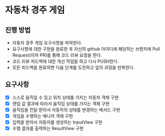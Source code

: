 # 자동차 경주 게임
## 진행 방법
* 자동차 경주 게임 요구사항을 파악한다.
* 요구사항에 대한 구현을 완료한 후 자신의 github 아이디에 해당하는 브랜치에 Pull Request(이하 PR)를 통해 코드 리뷰 요청을 한다.
* 코드 리뷰 피드백에 대한 개선 작업을 하고 다시 PUSH한다.
* 모든 피드백을 완료하면 다음 단계를 도전하고 앞의 과정을 반복한다.

## 요구사항
- [x] 스스로 움직일 수 있고 위치 상태를 가지는 자동차 객체 구현
- [x] 랜덤 값 결과에 따라서 움직임 상태를 가지는 객체 구현
- [x] 움직임을 전달 받아서 자동차의 상태를 변경하는 메서드 구현
- [x] 게임을 수행하는 매니저 객체 구현
- [x] 입력을 받아서 자동차를 생성하는 InputView 구현
- [x] 수행 결과를 출력하는 ResultView 구현
